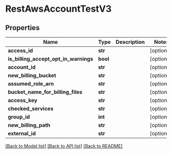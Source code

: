 # RestAwsAccountTestV3

## Properties
Name | Type | Description | Notes
------------ | ------------- | ------------- | -------------
**access_id** | **str** |  | [optional] 
**is_billing_accept_opt_in_warnings** | **bool** |  | [optional] 
**account_id** | **str** |  | [optional] 
**new_billing_bucket** | **str** |  | [optional] 
**assumed_role_arn** | **str** |  | [optional] 
**bucket_name_for_billing_files** | **str** |  | [optional] 
**access_key** | **str** |  | [optional] 
**checked_services** | **str** |  | [optional] 
**group_id** | **int** |  | [optional] 
**new_billing_path** | **str** |  | [optional] 
**external_id** | **str** |  | [optional] 

[[Back to Model list]](../README.md#documentation-for-models) [[Back to API list]](../README.md#documentation-for-api-endpoints) [[Back to README]](../README.md)

